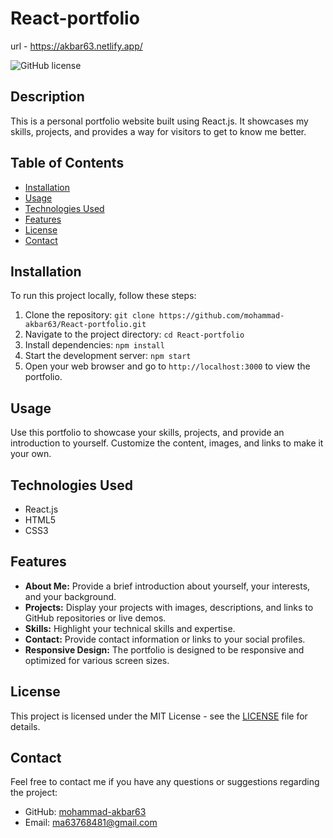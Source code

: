 # React-portfolio

url - https://akbar63.netlify.app/

![GitHub license](https://img.shields.io/badge/license-MIT-blue.svg)

## Description

This is a personal portfolio website built using React.js. It showcases my skills, projects, and provides a way for visitors to get to know me better.

## Table of Contents

- [Installation](#installation)
- [Usage](#usage)
- [Technologies Used](#technologies-used)
- [Features](#features)
- [License](#license)
- [Contact](#contact)

## Installation

To run this project locally, follow these steps:

1. Clone the repository: `git clone https://github.com/mohammad-akbar63/React-portfolio.git`
2. Navigate to the project directory: `cd React-portfolio`
3. Install dependencies: `npm install`
4. Start the development server: `npm start`
5. Open your web browser and go to `http://localhost:3000` to view the portfolio.

## Usage

Use this portfolio to showcase your skills, projects, and provide an introduction to yourself. Customize the content, images, and links to make it your own.

## Technologies Used

- React.js
- HTML5
- CSS3

## Features

- **About Me:** Provide a brief introduction about yourself, your interests, and your background.
- **Projects:** Display your projects with images, descriptions, and links to GitHub repositories or live demos.
- **Skills:** Highlight your technical skills and expertise.
- **Contact:** Provide contact information or links to your social profiles.
- **Responsive Design:** The portfolio is designed to be responsive and optimized for various screen sizes.

## License

This project is licensed under the MIT License - see the [LICENSE](LICENSE) file for details.

## Contact

Feel free to contact me if you have any questions or suggestions regarding the project:

- GitHub: [mohammad-akbar63](https://github.com/mohammad-akbar63)
- Email: ma63768481@gmail.com

